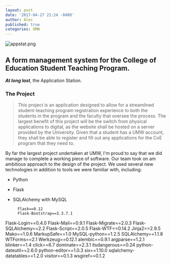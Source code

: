 ```yaml
---
layout: post
date: '2017-04-27 21:24 -0400'
author: Alec
published: true
categories: UMW
---
```

![appstat.png]({{site.baseurl}}/img/appstat.png)

## A form management system for the College of Education Student Teaching Program.

***At long last***, the Application Station.

### The Project

> This project is an application designed to allow for a streamlined student-teaching
program registration experience to both the students in the program and the faculty that
oversee the process. The largest benefit of this project will be the switch from physical
applications to digital, as the website shall be hosted on a server provided by the
University. Given that a student has a UMW account, they shall be able to register and fill
out any applications for the CoE program that they need to.

By far the largest project undertaken at UMW, I'm proud to say that we did manage to complete a working piece of software.  Our team took on am ambitious approach to the design of the project.  We used several new technologies in addition to tools we were familiar with, including:

* Python
* Flask
* SQLAlchemy with MySQL

		Flask==0.12
		Flask-Bootstrap==3.3.7.1
Flask-Login==0.4.0
Flask-Mail==0.9.1
Flask-Migrate==2.0.3
Flask-SQLAlchemy==2.2
Flask-Script==2.0.5
Flask-WTF==0.14.2
Jinja2==2.9.5
Mako==1.0.6
MarkupSafe==1.0
MySQL-python==1.2.5
SQLAlchemy==1.1.8
WTForms==2.1
Werkzeug==0.12.1
alembic==0.9.1
argparse==1.2.1
blinker==1.4
click==6.7
dominate==2.3.1
itsdangerous==0.24
python-dateutil==2.6.0
python-editor==1.0.3
six==1.10.0
sqlalchemy-datatables==1.2.0
visitor==0.1.3
wsgiref==0.1.2

 